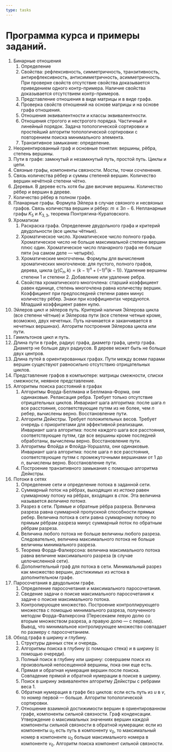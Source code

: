 ```yaml
---
type: tasks
---
```


# Программа курса и примеры заданий.

1. Бинарные отношения
    1. Определение
    2. Свойства: рефлексивность, симметричность, транзитивность, антирефлексивность, антисимметричность, асимметричность. При проверке свойств отсутствие свойства доказывается приведением одного контр-примера. Наличие свойства доказывается отсутствием контр-примеров.
    3. Представление отношения в виде матрицы и в виде графа.
    4. Проверка свойств отношений на основе матрицы и на основе графа отношения.
    5. Отношения эквивалентности и классы эквивалентности.
    6. Отношения строгого и нестрогого порядка. Частичный и линейный порядок. Задача топологической сортировки и простейший алгоритм топологической сортировки с повторением поиска минимального элемента.
    7. Транзитивное замыкание: определение.
2. Неориентированный граф и основные понятия: вершины, рёбра, степень вершины.
3. Пути в графе: замкнутый и незамкнутый путь, простой путь. Циклы и цепи.
4. Связные графы, компоненты связности. Мосты, точки сочленения.
5. Связь количества рёбер и суммы степеней вершин. Количество вершин нечётной степени чётно.
6. Деревья. В дереве есть хотя бы две висячие вершины. Количество рёбер и вершин в дереве.
7. Количество рёбер в полном графе.
8. Планарные графы. Формула Эйлера в случае связного и несвязных графов. Связь количества вершин и рёбер: $m \le 3n-6$. Непланарные графы $K_5$ и $K_{3,3}$, теорема Понтрягина-Куратовского.
9. Хроматизм
    1. Раскраска графа. Определение двудольного графа и критерий двудольности (все циклы чётные).
    2. Хроматическое число. Хроматическое число полного графа. Хроматическое число не больше максимальной степени вершин плюс один. Хроматическое число планарного графа не больше пяти (на самом деле — четырёх).
    3. Хроматические многочлены. Формулы для вычисления хроматических многочленов: для пустого, полного графов, дерева, цикла ($\chi(C_n, k) = (k-1)^n+(-1)^n(k-1)$). Удаление вершины степени 1 и степени 2. Добавление или удаление ребра.
    4. Свойства хроматического многочлена: старший коэффициент равен единице, степень многочлена равна количеству вершин. Коэффициент при предпоследней степени равен минус количеству рёбер. Знаки при коэффициентах чередуются. Младший коэффициент равен нулю.
10. Эйлеров цикл и эйлеров путь. Критерий наличия Эйлерова цикла (все степени чётные) и Эйлерова пути (все степени четные кроме, возможно, двух нечетных. Путь начинается и заканчивается в нечетных вершинах). Алгоритм построения Эйлерова цикла или пути.
11. Гамильтонов цикл и путь.
12. Длина пути в графе, радиус графа, диаметр графа, центр графа. Диаметр не больше двух радиусов. В дереве может быть не больше двух центров.
13. Длина путей в ориентированных графах. Пути между всеми парами вершин существуют равносильно отсутствию отрицательных циклов.
14. Представление графов в компьютере: матрицы смежности, списки смежности, неявное представление.
15. Алгоритмы поиска расстояний в графах
    1. Алгоритмы Форда-Беллмана и Беллмана-Форма, они одинаковые. Релаксация ребра. Требует только отсутствие отрицательных циклов. Инвариант шага алгоритма: после шага $n$ все расстояния, соответствующие путям из не более, чем $n$ ребер, вычислены верно. Восстановление пути.
    2. Алгоритм Дейкстры. Требует положительных весов. Требует очередь с приоритетами для эффективной реализации. Инвариант шага алгоритма: после каждого шага все расстояния, соответствующие путям, где все вершины кроме последней обработаны, вычислены верно. Восстановление пути.
    3. Алгоритмы Флойда и Флойда-Уоршалла, они одинаковые. Инвариант шага алгоритма: после шага $n$ все расстояния, соответствующие путям с промежуточными вершинами от $1$ до $n$, вычислены верно. Восстановление пути.
    4. Построение транзитивного замыкания с помощью алгоритма Дейкстры.
16. Потоки в сетях
    1. Определение сети и определение потока в заданной сети.
    2. Суммарный поток на рёбрах, выходящих из _истока_ равен суммарному потоку на рёбрах, входящих в _сток_. Эта величина называется _величина потока_.
    3. Разрез в сети. Прямые и обратные рёбра разреза. Величина разреза равна суммарной пропускной способности прямых ребер. Величина потока в сети равна суммарному потоку по прямым рёбрам разреза минус суммарный поток по обратным рёбрам разреза.
    4. Величина любого потока не больше величины любого разреза. Следовательно, величина максимального потока не больше величины минимального разреза.
    5. Теорема Форда-Фалкерсона: величина максимального потока равна величине максимального разреза (в случае целочисленной сети).
    6. Дополнительный граф для потока в сети. Минимальный разрез как множество вершин, достижимых из истока в дополнительном графе.
17. Паросочетания в двудольном графе.
    1. Определение паросочетания и максимального паросочетания.
    2. Сведение задачи о поиске максимального паросочетания к задаче о поиске максимального потока.
    3. Контролирующее множество. Построение контроллирующего множества с помощью минимального разреза, полученного методом Форда-Фалкерсона (Пересекаем левую долю со вторым множеством разреза, а правую долю — с первым). Вывод, что минимальное контролирующее множество совпадает по размеру с паросочетанием.
18. Обход графа в ширину и глубину.
    1. Структуры данных стек и очередь.
    2. Алгоритмы поиска в глубину (с помощью стека) и в ширину (с помощью очереди).
    3. Полный поиск в глубину или ширину: совершаем поиск из произвольной непосещенной вершины, пока они еще есть.
    4. Прямая и обратная нумерация вершин после поиска. Совпадение прямой и обратной нумерации в поиске в ширину.
    5. Поиск в ширину эквивалентен алгоритму Дейкстры с ребрами веса 1.
    6. Обратная нумерация в графе без циклов: если есть путь из $u$ в $v$, то номер первой — больше. Алгоритм топологической сортировки.
    7. Отношение взаимной достижимости вершин в ориентированном графе, компоненты сильной связности. Граф конденсации. Утверждение о максимальных значениях вершин каждой компоненты сильной связности в обратной нумерации: если из компоненты $u_0$ есть путь в компоненту $v_0$, то максимальный номер в компоненте $u_0$ больше максимального номера в компоненте $v_0$. Алгоритм поиска компонент сильной связности.
